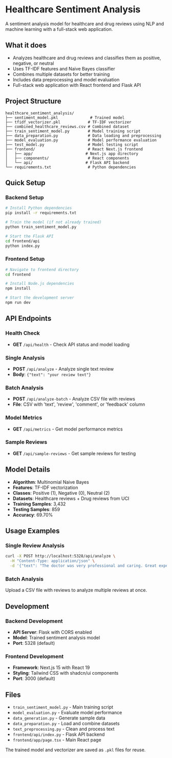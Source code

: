 # Healthcare Sentiment Analysis

A sentiment analysis model for healthcare and drug reviews using NLP and machine learning with a full-stack web application.

## What it does
- Analyzes healthcare and drug reviews and classifies them as positive, negative, or neutral
- Uses TF-IDF features and Naive Bayes classifier
- Combines multiple datasets for better training
- Includes data preprocessing and model evaluation
- Full-stack web application with React frontend and Flask API

## Project Structure
```
healthcare_sentiment_analysis/
├── sentiment_model.pkl              # Trained model
├── tfidf_vectorizer.pkl            # TF-IDF vectorizer
├── combined_healthcare_reviews.csv # Combined dataset
├── train_sentiment_model.py        # Model training script
├── data_preparation.py             # Data loading and preprocessing
├── model_evaluation.py             # Model performance evaluation
├── test_model.py                   # Model testing script
├── frontend/                       # React Next.js frontend
│   ├── app/                       # Next.js app directory
│   ├── components/                 # React components
│   └── api/                       # Flask API backend
└── requirements.txt                # Python dependencies
```

## Quick Setup

### Backend Setup
```bash
# Install Python dependencies
pip install -r requirements.txt

# Train the model (if not already trained)
python train_sentiment_model.py

# Start the Flask API
cd frontend/api
python index.py
```

### Frontend Setup
```bash
# Navigate to frontend directory
cd frontend

# Install Node.js dependencies
npm install

# Start the development server
npm run dev
```

## API Endpoints

### Health Check
- **GET** `/api/health` - Check API status and model loading

### Single Analysis
- **POST** `/api/analyze` - Analyze single text review
- **Body**: `{"text": "your review text"}`

### Batch Analysis
- **POST** `/api/analyze-batch` - Analyze CSV file with reviews
- **File**: CSV with 'text', 'review', 'comment', or 'feedback' column

### Model Metrics
- **GET** `/api/metrics` - Get model performance metrics

### Sample Reviews
- **GET** `/api/sample-reviews` - Get sample reviews for testing

## Model Details
- **Algorithm**: Multinomial Naive Bayes
- **Features**: TF-IDF vectorization
- **Classes**: Positive (1), Negative (0), Neutral (2)
- **Datasets**: Healthcare reviews + Drug reviews from UCI
- **Training Samples**: 3,432
- **Testing Samples**: 859
- **Accuracy**: 69.70%

## Usage Examples

### Single Review Analysis
```bash
curl -X POST http://localhost:5328/api/analyze \
  -H "Content-Type: application/json" \
  -d '{"text": "The doctor was very professional and caring. Great experience!"}'
```

### Batch Analysis
Upload a CSV file with reviews to analyze multiple reviews at once.

## Development

### Backend Development
- **API Server**: Flask with CORS enabled
- **Model**: Trained sentiment analysis model
- **Port**: 5328 (default)

### Frontend Development
- **Framework**: Next.js 15 with React 19
- **Styling**: Tailwind CSS with shadcn/ui components
- **Port**: 3000 (default)

## Files
- `train_sentiment_model.py` - Main training script
- `model_evaluation.py` - Evaluate model performance  
- `data_generation.py` - Generate sample data
- `data_preparation.py` - Load and combine datasets
- `text_preprocessing.py` - Clean and process text
- `frontend/api/index.py` - Flask API backend
- `frontend/app/page.tsx` - Main React page

The trained model and vectorizer are saved as `.pkl` files for reuse. 